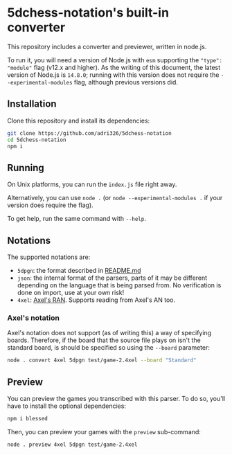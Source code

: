 # 5dchess-notation's built-in converter

This repository includes a converter and previewer, written in node.js.

To run it, you will need a version of Node.js with `esm` supporting the `"type": "module"` flag (v12.x and higher).
As the writing of this document, the latest version of Node.js is `14.8.0`; running with this version does not require the `--experimental-modules` flag, although previous versions did.

## Installation

Clone this repository and install its dependencies:

```sh
git clone https://github.com/adri326/5dchess-notation
cd 5dchess-notation
npm i
```

## Running

On Unix platforms, you can run the `index.js` file right away.

Alternatively, you can use `node .` (or `node --experimental-modules .` if your version does require the flag).

To get help, run the same command with `--help`.

## Notations

The supported notations are:

- `5dpgn`: the format described in [README.md](README.md)
- `json`: the internal format of the parsers, parts of it may be different depending on the language that is being parsed from. No verification is done on import, use at your own risk!
- `4xel`: [Axel's RAN](https://docs.google.com/document/d/1G456NzkPc_ZsAj3HBpdTZuTP3tP-g1k98GdoRE38E5A/view). Supports reading from Axel's AN too.

### Axel's notation

Axel's notation does not support (as of writing this) a way of specifying boards.
Therefore, if the board that the source file plays on isn't the standard board, is should be specified so using the `--board` parameter:

```sh
node . convert 4xel 5dpgn test/game-2.4xel --board "Standard"
```

## Preview

You can preview the games you transcribed with this parser.
To do so, you'll have to install the optional dependencies:

```sh
npm i blessed
```

Then, you can preview your games with the `preview` sub-command:

```sh
node . preview 4xel 5dpgn test/game-2.4xel
```
